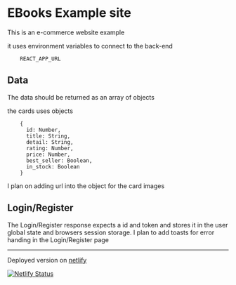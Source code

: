 # EBooks Example site 

This is an e-commerce website example

it uses environment variables to connect to the back-end

```
    REACT_APP_URL
```
## Data 

The data should be returned as an array of objects

the cards uses objects
```
    {
      id: Number,
      title: String,
      detail: String,
      rating: Number,
      price: Number,
      best_seller: Boolean,
      in_stock: Boolean
    }
```
I plan on adding url into the object for the card images

## Login/Register

The Login/Register response expects a id and token and stores it in the user global state and browsers session storage.
I plan to add toasts for error handing in the Login/Register page

----

Deployed version on [netlify](http://example.com/ "link to the deployed site")

[![Netlify Status](https://api.netlify.com/api/v1/badges/92cf1095-4ec3-4e82-8b97-59205ce047c5/deploy-status)](https://app.netlify.com/sites/ebooks-example/deploys)